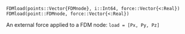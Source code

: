 ```
FDMload(points::Vector{FDMnode}, i::Int64, force::Vector{<:Real})
FDMload(point::FDMnode, force::Vector{<:Real})
```

An external force applied to a FDM node: `load = [Px, Py, Pz]`
